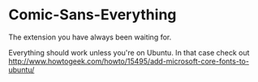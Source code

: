 Comic-Sans-Everything
=====================

The extension you have always been waiting for.


Everything should work unless you're on Ubuntu. In that case check out http://www.howtogeek.com/howto/15495/add-microsoft-core-fonts-to-ubuntu/
